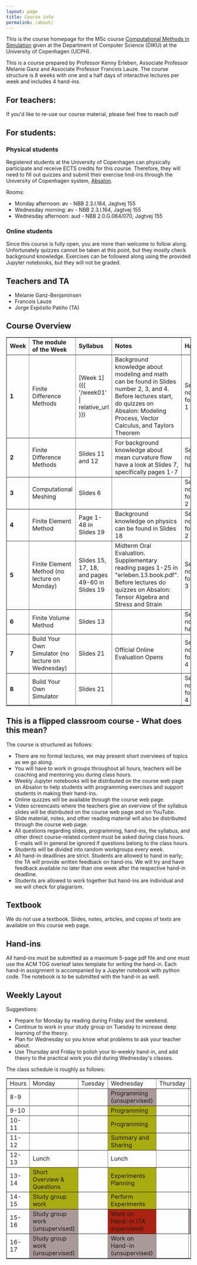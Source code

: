 ```yaml
---
layout: page
title: Course info
permalink: /about/
---
```


This is the course homepage for the MSc course <a href="[url]https://kurser.ku.dk/course/ndak12006u">Computational Methods in Simulation</a> given at the Department of Computer Science (DIKU) at the University of Copenhagen (UCPH). 

This is a course prepared by Professor Kenny Erleben, Associate Professor Melanie Ganz and Associate Professor Francois Lauze. The course structure is 8 weeks with one and a half days of interactive lectures per week and includes 4 hand-ins.

<h2>For teachers:</h2>
If you'd like to re-use our course material, please feel free to reach out!

<h2>For students:</h2>
<h3>Physical students</h3>
Registered students at the University of Copenhagen can physically participate and receive ECTS credits for this course. Therefore, they will need to fill out quizzes and submit their exercise hnd-ins through the University of Copenhagen system, <a href="[url]https://absalon.ku.dk/courses/72771">Absalon</a>. 

Rooms:
<ul>
    <li>Monday afternoon: &oslash;v - NBB 2.3.I.164, Jagtvej 155</li>
    <li>Wednesday morning: &oslash;v - NBB 2.3.I.164, Jagtvej 155</li>
    <li>Wednesday afternoon: aud - NBB 2.0.G.064/070, Jagtvej 155</li>
</ul>

<h3>Online students</h3>
Since this course is fully open, you are more than welcome to follow along. Unfortunately quizzes cannot be taken at this point, but they mostly check background knowledge. Exercises can be followed along using the provided Jupyter notebooks, but they will not be graded.

<h2>Teachers and TA</h2>
<ul>
    <li>Melanie Ganz-Benjaminsen</li>
    <li>Francois Lauze</li>
    <li>Jorge Expósito Patiño (TA)</li>
</ul>

<h2>Course Overview</h2>
<table border="1" cellspacing="1" cellpadding="1">
    <tbody>
        <tr>
            <td><strong>Week</strong></td>
            <td><strong>The module of the Week</strong></td>
            <td><strong>Syllabus</strong></td>
            <td><strong>Notes</strong></td>
            <td><strong>Hand In</strong></td>
            <td>Teacher of the Week</td>
        </tr>
        <tr>
            <td><strong>1</strong></td>
            <td>Finite Difference Methods</td>
            <td>[Week 1]({{ '/week01' | relative_url }})</td>
            <td>Background knowledge about modeling and math can be found in Slides number 2, 3, and 4. Before lectures start, do quizzes on Absalon: Modeling Process, Vector Calculus, and Taylors Theorem</td>
            <td>See Jupyter notebook for hand in 1</td>
            <td>Melanie/Francois</td>
        </tr>
        <tr>
            <td><strong>2</strong></td>
            <td><span>Finite Difference Methods</span></td>
            <td>Slides 11 and 12</td>
            <td>For background knowledge about mean curvature flow have a look at Slides 7, specifically pages 1-7</td>
            <td>See Jupyter notebookfor hand in 1</td>
            <td>Melanie/Francois</td>
        </tr>
        <tr>
            <td><strong>3</strong></td>
            <td>Computational Meshing</td>
            <td>Slides 6</td>
            <td></td>
            <td>See Jupyter notebook for hand in 2</td>
            <td>Francois/Melanie</td>
        </tr>
        <tr>
            <td><strong>4</strong></td>
            <td>Finite Element Method</td>
            <td>Page 1-48 in Slides 19</td>
            <td>Background knowledge on physics can be found in Slides 18</td>
            <td>See Jupyter notebook for hand in 2</td>
            <td>Melanie (Francois gone)</td>
        </tr>
        <tr>
            <td><strong>5</strong></td>
            <td>Finite Element Method (no lecture on Monday)</td>
            <td>Slides 15, 17, 18, and pages 49-60 in Slides 19</td>
            <td>Midterm Oral Evaluation. Supplementary reading pages 1-25 in "erleben.13.book.pdf". Before lectures do quizzes on Absalon: Tensor Algebra and Stress and Strain</td>
            <td>See Jupyter notebook for hand in 3 </td>
            <td>Melanie/Francois</td>
        </tr>
        <tr>
            <td><strong>6</strong></td>
            <td>Finite Volume Method</td>
            <td>Slides 13</td>
            <td></td>
            <td>See Jupyter notebookfor hand in 3</td>
            <td>Francois/Melanie</td>
        </tr>
        <tr>
            <td><strong>7</strong></td>
            <td>Build Your Own Simulator (no lecture on Wednesday)</td>
            <td>Slides 21</td>
            <td>Official Online Evaluation Opens</td>
            <td>See Jupyter notebook for hand in 4</td>
            <td>Francois (Melanie gone)</td>
        </tr>
        <tr>
            <td><strong>8</strong></td>
            <td>Build Your Own Simulator</td>
            <td>Slides 21</td>
            <td></td>
            <td>See Jupyter notebook for hand in 4</td>
            <td>Francois/Melanie</td>
        </tr>
    </tbody>
</table>
<h2>This is a flipped classroom course - What does this mean?</h2>
<p>The course is structured as follows:</p>
<ul>
    <li>There are no formal lectures, we may present short overviews of topics as we go along.</li>
    <li>You will have to work in groups throughout all hours, teachers will be coaching and mentoring you during class hours.</li>
    <li>Weekly Jupyter notebooks will be distributed on the course web page on Absalon to help students with programming exercises and support students in making their hand-ins.</li>
    <li>Online quizzes will be available through the course web page.</li>
    <li>Video screencasts where the teachers give an overview of the syllabus slides will be distributed on the course web page and on YouTube.</li>
    <li>Slide material, notes, and other reading material will also be distributed through the course web page.</li>
    <li>All questions regarding slides, programming, hand-ins, the syllabus, and other direct course-related content must be asked during class hours. E-mails will in general be ignored if questions belong to the class hours.</li>
    <li>Students will be divided into random workgroups every week.</li>
    <li>All hand-in deadlines are strict. Students are allowed to hand in early; the TA will provide written feedback on hand-ins. We will try and have feedback available no later than one week after the respective hand-in deadline.</li>
    <li>Students are allowed to work together but hand-ins are individual and we will check for plagiarism.</li>
</ul>
<h2>Textbook</h2>
<p>We do not use a textbook. Slides, notes, articles, and copies of texts are available on this course web page.</p>
<h2>Hand-ins</h2>
<p>All hand-ins must be submitted as a maximum 5-page pdf file and one must use the ACM TOG overleaf latex template for writing the hand-in. Each hand-in assignment is accompanied by a Jupyter notebook with python code. The notebook is to be submitted with the hand-in as well.</p>

<h2>Weekly Layout</h2>
<p>Suggestions:</p>
<ul>
    <li>Prepare for Monday by reading during Friday and the weekend.</li>
    <li>Continue to work in your study group on Tuesday to increase deep learning of the theory.</li>
    <li>Plan for Wednesday so you know what problems to ask your teacher about.</li>
    <li>Use Thursday and Friday to polish your bi-weekly hand-in, and add theory to the practical work you did during Wednesday's classes.</li>
</ul>
<p>The class schedule is roughly as follows:</p>
<table border="1" cellpadding="1">
    <tbody>
        <tr>
            <td>Hours</td>
            <td>Monday</td>
            <td>Tuesday</td>
            <td>Wednesday</td>
            <td>Thursday</td>
            <td>Friday</td>
        </tr>
        <tr>
            <td>8-9</td>
            <td></td>
            <td></td>
            <td style="background-color: #aa9999;">Programming (unsupervised)</td>
            <td></td>
            <td></td>
        </tr>
        <tr>
            <td>9-10</td>
            <td></td>
            <td></td>
            <td style="background-color: #aaaa11;">Programming</td>
            <td></td>
            <td></td>
        </tr>
        <tr>
            <td>10-11</td>
            <td></td>
            <td></td>
            <td style="background-color: #aaaa11;">Programming</td>
            <td></td>
            <td></td>
        </tr>
        <tr>
            <td>11-12</td>
            <td></td>
            <td></td>
            <td style="background-color: #aaaa11;">Summary and Sharing</td>
            <td></td>
            <td></td>
        </tr>
        <tr>
            <td>12-13</td>
            <td>Lunch</td>
            <td></td>
            <td>Lunch</td>
            <td></td>
            <td></td>
        </tr>
        <tr>
            <td>13-14</td>
            <td style="background-color: #aaaa11;">Short Overview &amp; Questions</td>
            <td></td>
            <td style="background-color: #aaaa11;">Experiments Planning</td>
            <td></td>
            <td></td>
        </tr>
        <tr>
            <td>14-15</td>
            <td style="background-color: #aaaa11;">Study group work</td>
            <td></td>
            <td style="background-color: #aaaa11;">Perform Experiments</td>
            <td></td>
            <td></td>
        </tr>
        <tr>
            <td>15-16</td>
            <td style="background-color: #aa9999;">Study group work (unsupervised)</td>
            <td></td>
            <td style="background-color: #aa2211;">Work on Hand-in (TA supervised)</td>
            <td></td>
            <td style="background-color: #aa9999;">Bi-Weekly Submission Deadline</td>
        </tr>
        <tr>
            <td>16-17</td>
            <td style="background-color: #aa9999;">Study group work (unsupervised)</td>
            <td></td>
            <td style="background-color: #aa9999;">Work on Hand-in (unsupervised)</td>
            <td></td>
            <td></td>
        </tr>
    </tbody>
</table>
